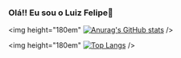 ### Olá!! Eu sou o Luiz Felipe👋
<div>

<img height="180em" [![Anurag's GitHub stats](https://github-readme-stats.vercel.app/api?username=luizlipe&show_icons=true&theme=onedark)](https://github.com/anuraghazra/github-readme-stats) />


<img height="180em" [![Top Langs](https://github-readme-stats.vercel.app/api/top-langs/?username=luizlipe&layout=compact&theme=onedark)](https://github.com/anuraghazra/github-readme-stats) />

</div>

